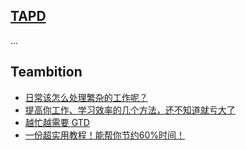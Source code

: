 ## [TAPD](https://www.tapd.cn/)

...

## Teambition

- [日常该怎么处理繁杂的工作呢？](https://www.zhihu.com/question/351013719)
- [提高你工作、学习效率的几个方法，还不知道就亏大了](https://luoqiulan.com/news/201812/tjkrl13221748.html)
- [越忙越需要 GTD](https://blog.teambition.com/gtd-3-2)
- [一份超实用教程！能帮你节约60%时间！](https://zhuanlan.zhihu.com/p/43609497)
